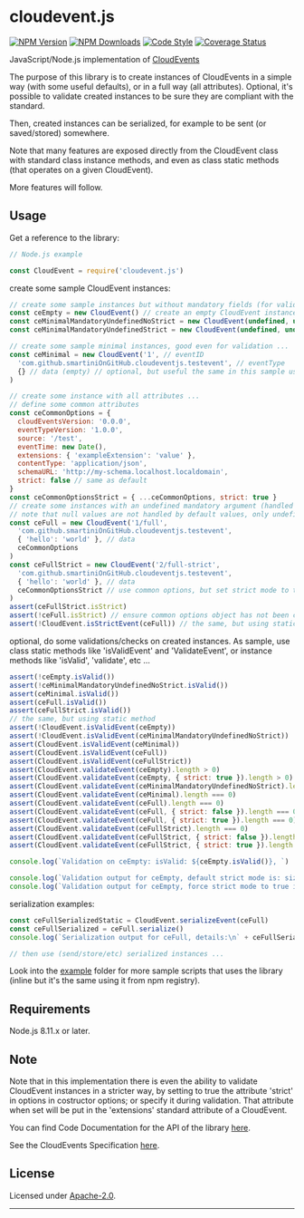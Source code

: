 # cloudevent.js

  [![NPM Version](https://img.shields.io/npm/v/cloudevent.js.svg?style=flat)](https://npmjs.org/package/cloudevent.js/)
  [![NPM Downloads](https://img.shields.io/npm/dm/cloudevent.js.svg?style=flat)](https://npmjs.org/package/cloudevent.js/)
  [![Code Style](https://img.shields.io/badge/code%20style-standard-brightgreen.svg?style=flat)](http://standardjs.com/)
  [![Coverage Status](https://coveralls.io/repos/github/smartiniOnGitHub/cloudevent.js/badge.svg?branch=master)](https://coveralls.io/github/smartiniOnGitHub/cloudevent.js/?branch=master)

JavaScript/Node.js implementation of [CloudEvents](http://cloudevents.io/)

The purpose of this library is to create instances of CloudEvents in a simple way (with some useful defaults), 
or in a full way (all attributes).
Optional, it's possible to validate created instances to be sure they are compliant with the standard.

Then, created instances can be serialized, for example to be sent (or saved/stored) somewhere.

Note that many features are exposed directly from the CloudEvent class with standard class instance methods, and even as class static methods (that operates on a given CloudEvent).

More features will follow.


## Usage

Get a reference to the library:

```js
// Node.js example

const CloudEvent = require('cloudevent.js')
```

create some sample CloudEvent instances:

```js
// create some sample instances but without mandatory fields (for validation) ...
const ceEmpty = new CloudEvent() // create an empty CloudEvent instance (not valid for the validator, even in default case, when strict mode flag is disabled)
const ceMinimalMandatoryUndefinedNoStrict = new CloudEvent(undefined, undefined, undefined, { strict: false }) // expected success
const ceMinimalMandatoryUndefinedStrict = new CloudEvent(undefined, undefined, undefined, { strict: true }) // expected failure, so ceMinimalMandatoryUndefinedStrict will not be defined

// create some sample minimal instances, good even for validation ...
const ceMinimal = new CloudEvent('1', // eventID
  'com.github.smartiniOnGitHub.cloudeventjs.testevent', // eventType
  {} // data (empty) // optional, but useful the same in this sample usage
)

// create some instance with all attributes ...
// define some common attributes
const ceCommonOptions = {
  cloudEventsVersion: '0.0.0',
  eventTypeVersion: '1.0.0',
  source: '/test',
  eventTime: new Date(),
  extensions: { 'exampleExtension': 'value' },
  contentType: 'application/json',
  schemaURL: 'http://my-schema.localhost.localdomain',
  strict: false // same as default
}
const ceCommonOptionsStrict = { ...ceCommonOptions, strict: true }
// create some instances with an undefined mandatory argument (handled by defaults), but with strict flag disabled: expected success ...
// note that null values are not handled by default values, only undefined values ...
const ceFull = new CloudEvent('1/full',
  'com.github.smartiniOnGitHub.cloudeventjs.testevent',
  { 'hello': 'world' }, // data
  ceCommonOptions
)
const ceFullStrict = new CloudEvent('2/full-strict',
  'com.github.smartiniOnGitHub.cloudeventjs.testevent',
  { 'hello': 'world' }, // data
  ceCommonOptionsStrict // use common options, but set strict mode to true
)
assert(ceFullStrict.isStrict)
assert(!ceFull.isStrict) // ensure common options object has not been changed when reusing some of its values for the second instance
assert(!CloudEvent.isStrictEvent(ceFull)) // the same, but using static method

```

optional, do some validations/checks on created instances.
As sample, use class static methods like 'isValidEvent' and 'ValidateEvent', or instance methods like 'isValid', 'validate', etc ...

```js
assert(!ceEmpty.isValid())
assert(!ceMinimalMandatoryUndefinedNoStrict.isValid())
assert(ceMinimal.isValid())
assert(ceFull.isValid())
assert(ceFullStrict.isValid())
// the same, but using static method
assert(!CloudEvent.isValidEvent(ceEmpty))
assert(!CloudEvent.isValidEvent(ceMinimalMandatoryUndefinedNoStrict))
assert(CloudEvent.isValidEvent(ceMinimal))
assert(CloudEvent.isValidEvent(ceFull))
assert(CloudEvent.isValidEvent(ceFullStrict))
assert(CloudEvent.validateEvent(ceEmpty).length > 0)
assert(CloudEvent.validateEvent(ceEmpty, { strict: true }).length > 0)
assert(CloudEvent.validateEvent(ceMinimalMandatoryUndefinedNoStrict).length > 0)
assert(CloudEvent.validateEvent(ceMinimal).length === 0)
assert(CloudEvent.validateEvent(ceFull).length === 0)
assert(CloudEvent.validateEvent(ceFull, { strict: false }).length === 0)
assert(CloudEvent.validateEvent(ceFull, { strict: true }).length === 0)
assert(CloudEvent.validateEvent(ceFullStrict).length === 0)
assert(CloudEvent.validateEvent(ceFullStrict, { strict: false }).length === 0)
assert(CloudEvent.validateEvent(ceFullStrict, { strict: true }).length === 0)

console.log(`Validation on ceEmpty: isValid: ${ceEmpty.isValid()}, `)

console.log(`Validation output for ceEmpty, default strict mode is: size: ${CloudEvent.validateEvent(ceEmpty).length}, details:\n` + CloudEvent.validateEvent(ceEmpty))
console.log(`Validation output for ceEmpty, force strict mode to true is size: ${CloudEvent.validateEvent(ceEmpty, { strict: true }).length}, details:\n` + CloudEvent.validateEvent(ceEmpty, { strict: true }))
```

serialization examples:

```js
const ceFullSerializedStatic = CloudEvent.serializeEvent(ceFull)
const ceFullSerialized = ceFull.serialize()
console.log(`Serialization output for ceFull, details:\n` + ceFullSerialized)

// then use (send/store/etc) serialized instances ...

```

Look into the [example](./example/) folder for more sample scripts that uses the library (inline but it's the same using it from npm registry).


## Requirements

Node.js 8.11.x or later.


## Note

Note that in this implementation there is even the ability to validate CloudEvent instances in a stricter way, by setting to true the attribute 'strict' in options in costructor options; or specify it during validation.
That attribute when set will be put in the 'extensions' standard attribute of a CloudEvent.

You can find Code Documentation for the API of the library [here](https://smartiniongithub.github.io/cloudevent.js/).

See the CloudEvents Specification [here](https://github.com/cloudevents/spec).


## License

Licensed under [Apache-2.0](./LICENSE).

----
